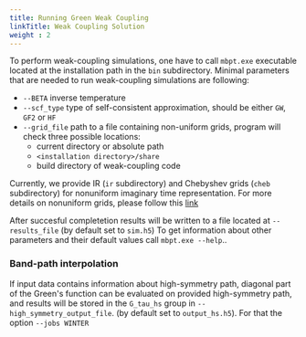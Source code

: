 ```yaml
---
title: Running Green Weak Coupling
linkTitle: Weak Coupling Solution
weight : 2
---
```


To perform weak-coupling simulations, one have to call `mbpt.exe` executable located at the installation path in the `bin` subdirectory.
Minimal parameters that are needed to run weak-coupling simulations are following:

  - `--BETA`  inverse temperature
  - `--scf_type` type of self-consistent approximation, should be either `GW`, `GF2` or `HF`
  - `--grid_file`  path to a file containing non-uniform grids, program will check three possible locations:
    - current directory or absolute path
    - `<installation directory>/share`
    - build directory of weak-coupling code

Currently, we provide IR (`ir` subdirectory) and Chebyshev grids (`cheb` subdirectory) for nonuniform imaginary time representation.
For more details on nonuniform grids, please follow this [link](/docs/theory/matsubara-and-imaginary-time/)


After succesful completetion results will be written to a file located at `--results_file` (by default set to `sim.h5`)
To get information about other parameters and their default values call `mbpt.exe --help`..

### Band-path interpolation

If input data contains information about high-symmetry path,
diagonal part of the Green's function can be evaluated on provided high-symmetry path, and results will be stored in the `G_tau_hs` group in `--high_symmetry_output_file`.
(by default set to `output_hs.h5`).
For that the option `--jobs WINTER`